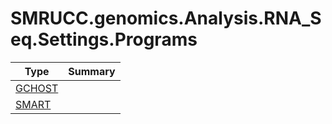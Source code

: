 ﻿
# SMRUCC.genomics.Analysis.RNA_Seq.Settings.Programs

|Type|Summary|
|----|-------|
|[GCHOST](./GCHOST.md)||
|[SMART](./SMART.md)||

